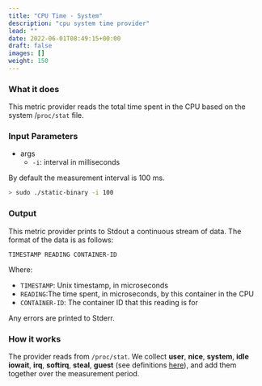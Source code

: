 ```yaml
---
title: "CPU Time - System"
description: "cpu system time provider"
lead: ""
date: 2022-06-01T08:49:15+00:00
draft: false
images: []
weight: 150
---
```

### What it does

This metric provider reads the total time spent in the CPU based on the system /`proc/stat` file.

### Input Parameters

- args
    - `-i`: interval in milliseconds

By default the measurement interval is 100 ms.

```bash
> sudo ./static-binary -i 100
```

### Output

This metric provider prints to Stdout a continuous stream of data. The format of the data is as follows:

`TIMESTAMP READING CONTAINER-ID`

Where:
- `TIMESTAMP`: Unix timestamp, in microseconds
- `READING`:The time spent, in microseconds, by this container in the CPU
- `CONTAINER-ID`: The container ID that this reading is for

Any errors are printed to Stderr.

### How it works
The provider reads from `/proc/stat`. We collect **user**, **nice**, **system**, **idle** **iowait**, **irq**, **softirq**, **steal**, **guest** (see definitions [here](https://www.idnt.net/en-US/kb/941772)), and add them together over the measurement period.